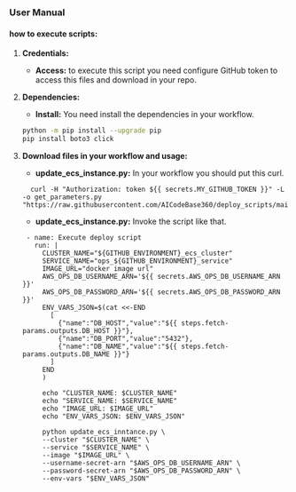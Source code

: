 ### User Manual

#### **how to execute scripts:**

1. **Credentials:**
   - **Access:** to execute this script you need configure GitHub token to access this files and download in your repo.

2. **Dependencies:**
   - **Install:** You need install the dependencies in your workflow.
   ```bash
   python -m pip install --upgrade pip
   pip install boto3 click
   ```

3. **Download files in your workflow and usage:**
   - **update_ecs_instance.py:** In your workflow you should put this curl.
   ```
     curl -H "Authorization: token ${{ secrets.MY_GITHUB_TOKEN }}" -L -o get_parameters.py "https://raw.githubusercontent.com/AICodeBase360/deploy_scripts/main/update_ecs_instance.py"
   ```
   - **update_ecs_instance.py:** Invoke the script like that.
   ```
    - name: Execute deploy script
      run: |
        CLUSTER_NAME="${GITHUB_ENVIRONMENT}_ecs_cluster"
        SERVICE_NAME="ops_${GITHUB_ENVIRONMENT}_service"
        IMAGE_URL="docker image url"
        AWS_OPS_DB_USERNAME_ARN='${{ secrets.AWS_OPS_DB_USERNAME_ARN }}'
        AWS_OPS_DB_PASSWORD_ARN='${{ secrets.AWS_OPS_DB_PASSWORD_ARN }}'
        ENV_VARS_JSON=$(cat <<-END
          [
            {"name":"DB_HOST","value":"${{ steps.fetch-params.outputs.DB_HOST }}"},
            {"name":"DB_PORT","value":"5432"},
            {"name":"DB_NAME","value":"${{ steps.fetch-params.outputs.DB_NAME }}"}
          ]
        END
        )

        echo "CLUSTER_NAME: $CLUSTER_NAME"
        echo "SERVICE_NAME: $SERVICE_NAME"
        echo "IMAGE_URL: $IMAGE_URL"
        echo "ENV_VARS_JSON: $ENV_VARS_JSON"

        python update_ecs_inntance.py \
        --cluster "$CLUSTER_NAME" \
        --service "$SERVICE_NAME" \
        --image "$IMAGE_URL" \
        --username-secret-arn "$AWS_OPS_DB_USERNAME_ARN" \
        --password-secret-arn "$AWS_OPS_DB_PASSWORD_ARN" \
        --env-vars "$ENV_VARS_JSON"
   ```
